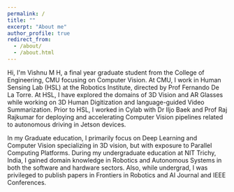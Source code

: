 ```yaml
---
permalink: /
title: ""
excerpt: "About me"
author_profile: true
redirect_from: 
  - /about/
  - /about.html
---
```


Hi, I'm Vishnu M H, a final year graduate student from the College of Engineering, CMU focusing on Computer Vision. At CMU, I work in Human Sensing Lab (HSL) at the Robotics Institute, directed by Prof Fernando De La Torre. At HSL, I have explored the domains of 3D Vision and AR Glasses while working on 3D Human Digitization and language-guided Video Summarization. Prior to HSL, I worked in Cylab with Dr Iljo Baek and Prof Raj Rajkumar for deploying and accelerating Computer Vision pipelines related to autonomous driving in Jetson devices.

In my Graduate education, I primarily focus on Deep Learning and Computer Vision specializing in 3D vision, but with exposure to Parallel Computing Platforms. During my undergraduate education at NIT Trichy, India, I gained domain knowledge in Robotics and Autonomous Systems in both the software and hardware sectors. Also, while undergrad, I was privileged to publish papers in Frontiers in Robotics and AI Journal and IEEE Conferences.


